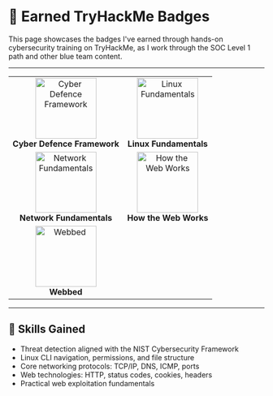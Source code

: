 # 🏅 Earned TryHackMe Badges

This page showcases the badges I've earned through hands-on cybersecurity training on TryHackMe, as I work through the SOC Level 1 path and other blue team content.

---

<div align="center">

<table>
  <tr>
    <td align="center">
      <img src="https://assets.tryhackme.com/img/badges/cyberdefenceframework.svg" alt="Cyber Defence Framework" width="120"/>
      <br/>
      <strong>Cyber Defence Framework</strong>
    </td>
    <td align="center">
      <img src="https://assets.tryhackme.com/img/badges/linux.svg" alt="Linux Fundamentals" width="120"/>
      <br/>
      <strong>Linux Fundamentals</strong>
    </td>
  </tr>
  <tr>
    <td align="center">
      <img src="https://assets.tryhackme.com/img/badges/networkfundamentals.svg" alt="Network Fundamentals" width="120"/>
      <br/>
      <strong>Network Fundamentals</strong>
    </td>
    <td align="center">
      <img src="https://assets.tryhackme.com/img/badges/howthewebworks.svg" alt="How the Web Works" width="120"/>
      <br/>
      <strong>How the Web Works</strong>
    </td>
  </tr>
  <tr>
    <td align="center">
      <img src="https://assets.tryhackme.com/img/badges/webbed.svg" alt="Webbed" width="120"/>
      <br/>
      <strong>Webbed</strong>
    </td>
    <td align="center">
      <!-- Placeholder for next badge -->
    </td>
  </tr>
</table>

</div>

---

## 🧠 Skills Gained

- Threat detection aligned with the NIST Cybersecurity Framework  
- Linux CLI navigation, permissions, and file structure  
- Core networking protocols: TCP/IP, DNS, ICMP, ports  
- Web technologies: HTTP, status codes, cookies, headers  
- Practical web exploitation fundamentals
